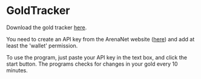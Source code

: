 # GoldTracker

Download the gold tracker [here]().

You need to create an API key from the ArenaNet website ([here](https://account.arena.net/applications)) and add at least the 'wallet' permission.

To use the program, just paste your API key in the text box, and click the start button. The programs checks for changes in your gold every 10 minutes.
